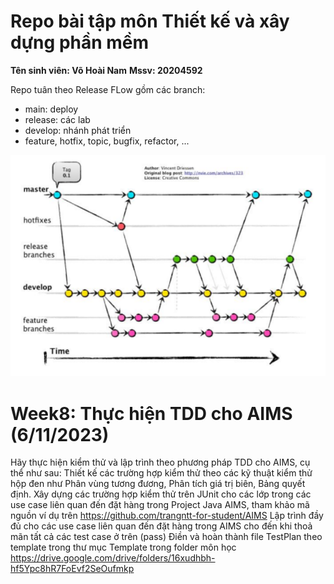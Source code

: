 # Repo bài tập môn Thiết kế và xây dựng phần mềm
**Tên sinh viên: Võ Hoài Nam**
**Mssv: 20204592**

Repo tuân theo Release FLow gồm các branch:
- main: deploy
- release: các lab 
- develop: nhánh phát triển
- feature, hotfix, topic, bugfix, refactor, ...

![Alt text](workflow.png)


# Week8: Thực hiện TDD cho AIMS (6/11/2023)
Hãy thực hiện kiểm thử và lập trình theo phương pháp TDD cho AIMS, cụ thể như sau:
Thiết kế các trường hợp kiểm thử theo các kỹ thuật kiểm thử hộp đen như Phân vùng tương đương, Phân tích giá trị biên, Bảng quyết định.
Xây dựng các trường hợp kiểm thử trên JUnit cho các lớp trong các use case liên quan đến đặt hàng trong Project Java AIMS, tham khảo mã nguồn ví dụ trên https://github.com/trangntt-for-student/AIMS
Lập trình đầy đủ cho các use case liên quan đến đặt hàng trong AIMS cho đến khi thoả mãn tất cả các test case ở trên (pass)
Điền và hoàn thành file TestPlan theo template trong thư mục Template trong folder môn học https://drive.google.com/drive/folders/16xudhbh-hf5Ypc8hR7FoEvf2SeOufmkp

